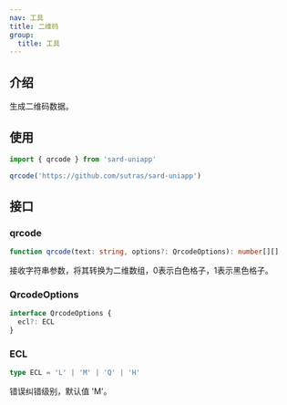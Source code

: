 ```yaml
---
nav: 工具
title: 二维码
group:
  title: 工具
---
```


## 介绍

生成二维码数据。

## 使用

```ts
import { qrcode } from 'sard-uniapp'

qrcode('https://github.com/sutras/sard-uniapp')
```

## 接口

### qrcode

```ts
function qrcode(text: string, options?: QrcodeOptions): number[][]
```

接收字符串参数，将其转换为二维数组，0表示白色格子，1表示黑色格子。

### QrcodeOptions

```ts
interface QrcodeOptions {
  ecl?: ECL
}
```

### ECL

```ts
type ECL = 'L' | 'M' | 'Q' | 'H'
```

错误纠错级别，默认值 'M'。
